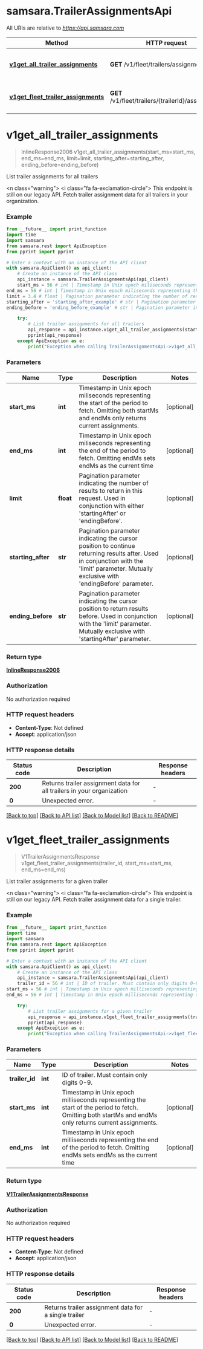 # samsara.TrailerAssignmentsApi

All URIs are relative to *https://api.samsara.com*

Method | HTTP request | Description
------------- | ------------- | -------------
[**v1get_all_trailer_assignments**](TrailerAssignmentsApi.md#v1get_all_trailer_assignments) | **GET** /v1/fleet/trailers/assignments | List trailer assignments for all trailers
[**v1get_fleet_trailer_assignments**](TrailerAssignmentsApi.md#v1get_fleet_trailer_assignments) | **GET** /v1/fleet/trailers/{trailerId}/assignments | List trailer assignments for a given trailer


# **v1get_all_trailer_assignments**
> InlineResponse2006 v1get_all_trailer_assignments(start_ms=start_ms, end_ms=end_ms, limit=limit, starting_after=starting_after, ending_before=ending_before)

List trailer assignments for all trailers

<n class=\"warning\"> <nh> <i class=\"fa fa-exclamation-circle\"></i> This endpoint is still on our legacy API. </nh> </n>  Fetch trailer assignment data for all trailers in your organization.

### Example

```python
from __future__ import print_function
import time
import samsara
from samsara.rest import ApiException
from pprint import pprint

# Enter a context with an instance of the API client
with samsara.ApiClient() as api_client:
    # Create an instance of the API class
    api_instance = samsara.TrailerAssignmentsApi(api_client)
    start_ms = 56 # int | Timestamp in Unix epoch miliseconds representing the start of the period to fetch. Omitting both startMs and endMs only returns current assignments. (optional)
end_ms = 56 # int | Timestamp in Unix epoch miliseconds representing the end of the period to fetch. Omitting endMs sets endMs as the current time (optional)
limit = 3.4 # float | Pagination parameter indicating the number of results to return in this request. Used in conjunction with either 'startingAfter' or 'endingBefore'. (optional)
starting_after = 'starting_after_example' # str | Pagination parameter indicating the cursor position to continue returning results after. Used in conjunction with the 'limit' parameter. Mutually exclusive with 'endingBefore' parameter. (optional)
ending_before = 'ending_before_example' # str | Pagination parameter indicating the cursor position to return results before. Used in conjunction with the 'limit' parameter. Mutually exclusive with 'startingAfter' parameter. (optional)

    try:
        # List trailer assignments for all trailers
        api_response = api_instance.v1get_all_trailer_assignments(start_ms=start_ms, end_ms=end_ms, limit=limit, starting_after=starting_after, ending_before=ending_before)
        pprint(api_response)
    except ApiException as e:
        print("Exception when calling TrailerAssignmentsApi->v1get_all_trailer_assignments: %s\n" % e)
```

### Parameters

Name | Type | Description  | Notes
------------- | ------------- | ------------- | -------------
 **start_ms** | **int**| Timestamp in Unix epoch miliseconds representing the start of the period to fetch. Omitting both startMs and endMs only returns current assignments. | [optional] 
 **end_ms** | **int**| Timestamp in Unix epoch miliseconds representing the end of the period to fetch. Omitting endMs sets endMs as the current time | [optional] 
 **limit** | **float**| Pagination parameter indicating the number of results to return in this request. Used in conjunction with either &#39;startingAfter&#39; or &#39;endingBefore&#39;. | [optional] 
 **starting_after** | **str**| Pagination parameter indicating the cursor position to continue returning results after. Used in conjunction with the &#39;limit&#39; parameter. Mutually exclusive with &#39;endingBefore&#39; parameter. | [optional] 
 **ending_before** | **str**| Pagination parameter indicating the cursor position to return results before. Used in conjunction with the &#39;limit&#39; parameter. Mutually exclusive with &#39;startingAfter&#39; parameter. | [optional] 

### Return type

[**InlineResponse2006**](InlineResponse2006.md)

### Authorization

No authorization required

### HTTP request headers

 - **Content-Type**: Not defined
 - **Accept**: application/json

### HTTP response details
| Status code | Description | Response headers |
|-------------|-------------|------------------|
**200** | Returns trailer assignment data for all trailers in your organization |  -  |
**0** | Unexpected error. |  -  |

[[Back to top]](#) [[Back to API list]](../README.md#documentation-for-api-endpoints) [[Back to Model list]](../README.md#documentation-for-models) [[Back to README]](../README.md)

# **v1get_fleet_trailer_assignments**
> V1TrailerAssignmentsResponse v1get_fleet_trailer_assignments(trailer_id, start_ms=start_ms, end_ms=end_ms)

List trailer assignments for a given trailer

<n class=\"warning\"> <nh> <i class=\"fa fa-exclamation-circle\"></i> This endpoint is still on our legacy API. </nh> </n>  Fetch trailer assignment data for a single trailer.

### Example

```python
from __future__ import print_function
import time
import samsara
from samsara.rest import ApiException
from pprint import pprint

# Enter a context with an instance of the API client
with samsara.ApiClient() as api_client:
    # Create an instance of the API class
    api_instance = samsara.TrailerAssignmentsApi(api_client)
    trailer_id = 56 # int | ID of trailer. Must contain only digits 0-9.
start_ms = 56 # int | Timestamp in Unix epoch milliseconds representing the start of the period to fetch. Omitting both startMs and endMs only returns current assignments. (optional)
end_ms = 56 # int | Timestamp in Unix epoch milliseconds representing the end of the period to fetch. Omitting endMs sets endMs as the current time (optional)

    try:
        # List trailer assignments for a given trailer
        api_response = api_instance.v1get_fleet_trailer_assignments(trailer_id, start_ms=start_ms, end_ms=end_ms)
        pprint(api_response)
    except ApiException as e:
        print("Exception when calling TrailerAssignmentsApi->v1get_fleet_trailer_assignments: %s\n" % e)
```

### Parameters

Name | Type | Description  | Notes
------------- | ------------- | ------------- | -------------
 **trailer_id** | **int**| ID of trailer. Must contain only digits 0-9. | 
 **start_ms** | **int**| Timestamp in Unix epoch milliseconds representing the start of the period to fetch. Omitting both startMs and endMs only returns current assignments. | [optional] 
 **end_ms** | **int**| Timestamp in Unix epoch milliseconds representing the end of the period to fetch. Omitting endMs sets endMs as the current time | [optional] 

### Return type

[**V1TrailerAssignmentsResponse**](V1TrailerAssignmentsResponse.md)

### Authorization

No authorization required

### HTTP request headers

 - **Content-Type**: Not defined
 - **Accept**: application/json

### HTTP response details
| Status code | Description | Response headers |
|-------------|-------------|------------------|
**200** | Returns trailer assignment data for a single trailer |  -  |
**0** | Unexpected error. |  -  |

[[Back to top]](#) [[Back to API list]](../README.md#documentation-for-api-endpoints) [[Back to Model list]](../README.md#documentation-for-models) [[Back to README]](../README.md)

